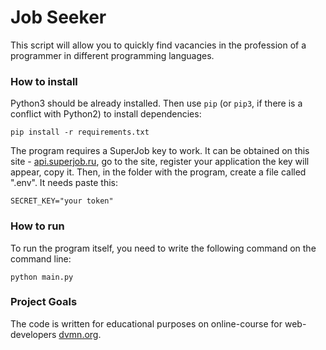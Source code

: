 # Job Seeker

This script will allow you to quickly find vacancies in the profession of a programmer in different programming languages.

### How to install

Python3 should be already installed.
Then use `pip` (or `pip3`, if there is a conflict with Python2) to install dependencies:
```
pip install -r requirements.txt
```

The program requires a SuperJob key to work. It can be obtained
on this site - [api.superjob.ru](https://api.superjob.ru/info/), go to the site, register your application
the key will appear, copy it. Then,
in the folder with the program, create a file called ".env". It needs
paste this:
```
SECRET_KEY="your token"
```

### How to run
To run the program itself, you need to write the following command on the command line:
```
python main.py 
```

### Project Goals

The code is written for educational purposes on online-course for web-developers [dvmn.org](https://dvmn.org/).
